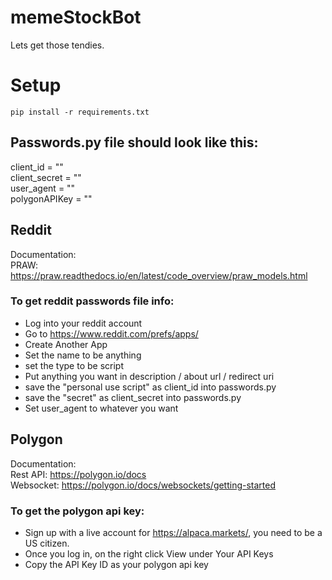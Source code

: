 # memeStockBot
Lets get those tendies.

# Setup
```
pip install -r requirements.txt
```
## Passwords.py file should look like this:
 client_id = ""<br />
 client_secret = ""<br />
 user_agent = ""<br />
 polygonAPIKey = ""

## Reddit
 Documentation:<br />
 PRAW: https://praw.readthedocs.io/en/latest/code_overview/praw_models.html
 
### To get reddit passwords file info:
 - Log into your reddit account
 - Go to https://www.reddit.com/prefs/apps/
 - Create Another App
 - Set the name to be anything
 - set the type to be script
 - Put anything you want in description / about url / redirect uri
 - save the "personal use script" as client_id into passwords.py
 - save the "secret" as client_secret into passwords.py
 - Set user_agent to whatever you want

## Polygon
 Documentation: <br />
 Rest API: https://polygon.io/docs<br />
 Websocket: https://polygon.io/docs/websockets/getting-started

### To get the polygon api key:
- Sign up with a live account for https://alpaca.markets/, you need to be a US citizen.
- Once you log in, on the right click View under Your API Keys
- Copy the API Key ID as your polygon api key
